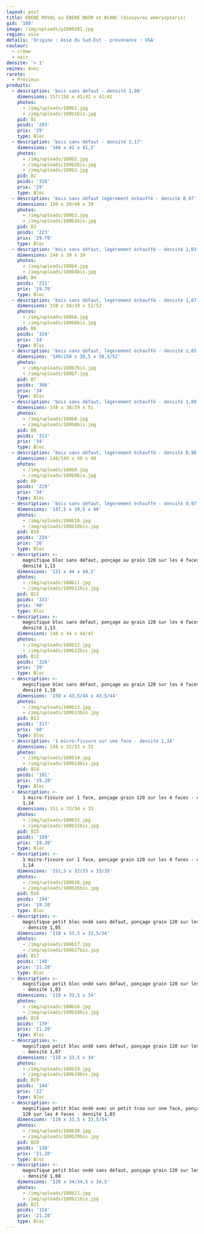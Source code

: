 ```yaml
---
layout: post
title: EBENE ROYAL ou EBENE NOIR et BLANC (diospyros embryopteris)
gid: '100'
image: /img/uploads/p1000281.jpg
region: asie
details: 'Origine : Asie du Sud-Est - provenance : USA'
couleur:
  - crème
  - noir
densite: '> 1'
veines: Avec
rarete:
  - Précieux
produits:
  - description: 'bois sans défaut - densité 1,08'
    dimensions: 157/158 x 41/42 x 41/42
    photos:
      - /img/uploads/100b1.jpg
      - /img/uploads/100b1bis.jpg
    pid: B1
    poids: '293'
    prix: '29'
    type: Bloc
  - description: 'bois sans défaut - densité 1,17'
    dimensions: '160 x 41 x 41,5'
    photos:
      - /img/uploads/100b2.jpg
      - /img/uploads/100b2bis.jpg
      - /img/uploads/100b2.jpg
    pid: B2
    poids: '318'
    prix: '29'
    type: Bloc
  - description: 'bois sans défaut légèrement échauffé - densité 0,97'
    dimensions: 150 x 39/40 x 39
    photos:
      - /img/uploads/100b3.jpg
      - /img/uploads/100b3bis.jpg
    pid: B3
    poids: '223'
    prix: '29.70'
    type: Bloc
  - description: 'bois sans défaut, légèrement échauffé - densité 1,03'
    dimensions: 148 x 39 x 39
    photos:
      - /img/uploads/100b4.jpg
      - /img/uploads/100b4bis.jpg
    pid: B4
    poids: '231'
    prix: '29.70'
    type: Bloc
  - description: 'bois sans défaut, légèrement échauffé - densité 1,07'
    dimensions: 150 x 38/39 x 51/52
    photos:
      - /img/uploads/100b6.jpg
      - /img/uploads/100b6bis.jpg
    pid: B6
    poids: '319'
    prix: '34'
    type: Bloc
  - description: 'bois sans défaut, légèrement échauffé - densité 1,05'
    dimensions: '149/150 x 38,5 x 50,5/52'
    photos:
      - /img/uploads/100b7bis.jpg
      - /img/uploads/100b7.jpg
    pid: B7
    poids: '308'
    prix: '34'
    type: Bloc
  - description: 'bois sans défaut, légèrement échauffé - densité 1,08'
    dimensions: 148 x 38/39 x 51
    photos:
      - /img/uploads/100b8.jpg
      - /img/uploads/100b8bis.jpg
    pid: B8
    poids: '313'
    prix: '34'
    type: Bloc
  - description: 'bois sans défaut, légèrement échauffé - densité 0,96'
    dimensions: 148/149 x 40 x 40
    photos:
      - /img/uploads/100b9.jpg
      - /img/uploads/100b9bis.jpg
    pid: B9
    poids: '229'
    prix: '34'
    type: Bloc
  - description: 'bois sans défaut, légèrement échauffé - densité 0,97'
    dimensions: '147,5 x 39,5 x 40'
    photos:
      - /img/uploads/100b10.jpg
      - /img/uploads/100b10bis.jpg
    pid: B10
    poids: '224'
    prix: '26'
    type: Bloc
  - description: >-
      magnifique bloc sans défaut, ponçage au grain 120 sur les 4 faces -
      densité 1,13
    dimensions: '151 x 44 x 44,5'
    photos:
      - /img/uploads/100b11.jpg
      - /img/uploads/100b11bis.jpg
    pid: B11
    poids: '333'
    prix: '40'
    type: Bloc
  - description: >-
      magnifique bloc sans défaut, ponçage au grain 120 sur les 4 faces -
      densité 1,13
    dimensions: 148 x 44 x 44/45
    photos:
      - /img/uploads/100b12.jpg
      - /img/uploads/100b12bis.jpg
    pid: B12
    poids: '326'
    prix: '39'
    type: Bloc
  - description: >-
      magnifique bloc sans défaut, ponçage au grain 120 sur les 4 faces -
      densité 1,10
    dimensions: '150 x 43,5/44 x 43,5/44'
    photos:
      - /img/uploads/100b13.jpg
      - /img/uploads/100b13bis.jpg
    pid: B13
    poids: '317'
    prix: '40'
    type: Bloc
  - description: '1 micro-fissure sur une face - densité 1,14'
    dimensions: 148 x 32/33 x 33
    photos:
      - /img/uploads/100b14.jpg
      - /img/uploads/100b14bis.jpg
    pid: B14
    poids: '191'
    prix: '19.20'
    type: Bloc
  - description: >-
      1 micro-fissure sur 1 face, ponçage grain 120 sur les 4 faces - densité
      1,14
    dimensions: 151 x 33/34 x 33
    photos:
      - /img/uploads/100b15.jpg
      - /img/uploads/100b15bis.jpg
    pid: B15
    poids: '189'
    prix: '19.20'
    type: Bloc
  - description: >-
      1 micro-fissure sur 1 face, ponçage grain 120 sur les 4 faces - densité
      1,14
    dimensions: '151,5 x 32/33 x 33/35'
    photos:
      - /img/uploads/100b16.jpg
      - /img/uploads/100b16bis.jpg
    pid: B16
    poids: '194'
    prix: '19.20'
    type: Bloc
  - description: >-
      magnifique petit bloc ondé sans défaut, ponçage grain 120 sur les 4 faces
      - densité 1,05
    dimensions: '118 x 33,5 x 33,5/34'
    photos:
      - /img/uploads/100b17.jpg
      - /img/uploads/100b17bis.jpg
    pid: B17
    poids: '140'
    prix: '21.20'
    type: Bloc
  - description: >-
      magnifique petit bloc ondé sans défaut, ponçage grain 120 sur les 4 faces
      - densité 1,03
    dimensions: '119 x 33,5 x 34'
    photos:
      - /img/uploads/100b18.jpg
      - /img/uploads/100b18bis.jpg
    pid: B18
    poids: '139'
    prix: '21.20'
    type: Bloc
  - description: >-
      magnifique petit bloc ondé sans défaut, ponçage grain 120 sur les 4 faces
      - densité 1,07
    dimensions: '118 x 33,5 x 34'
    photos:
      - /img/uploads/100b19.jpg
      - /img/uploads/100b19bis.jpg
    pid: B19
    poids: '144'
    prix: '22'
    type: Bloc
  - description: >-
      magnifique petit bloc ondé avec un petit trou sur une face, ponçage grain
      120 sur les 4 faces - densité 1,03
    dimensions: '119 x 33,5 x 33,5/34'
    photos:
      - /img/uploads/100b20.jpg
      - /img/uploads/100b20bis.jpg
    pid: B20
    poids: '138'
    prix: '21.20'
    type: Bloc
  - description: >-
      magnifique petit bloc ondé sans défaut, ponçage grain 120 sur les 4 faces
      - densité 1,08
    dimensions: '120 x 34/34,5 x 34,5'
    photos:
      - /img/uploads/100b21.jpg
      - /img/uploads/100b21bis.jpg
    pid: B21
    poids: '154'
    prix: '21.20'
    type: Bloc
---
```


